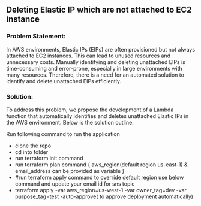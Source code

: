 
## Deleting Elastic IP which are not attached to EC2 instance  

### Problem Statement:
In AWS environments, Elastic IPs (EIPs) are often provisioned but not always attached to EC2 instances. This can lead to unused resources and unnecessary costs. Manually identifying and deleting unattached EIPs is time-consuming and error-prone, especially in large environments with many resources. Therefore, there is a need for an automated solution to identify and delete unattached EIPs efficiently.

### Solution:
To address this problem, we propose the development of a Lambda function that automatically identifies and deletes unattached Elastic IPs in the AWS environment. Below is the solution outline:


Run following command to run the application
- clone the repo
- cd into folder
- run terraform init command
- run terraform plan command { aws_region(default region us-east-1)  & email_address can be provided as variable }
- #run terraform apply command to override default region use below command and update your email id for sns topic 
- terraform apply -var aws_region=us-west-1 -var owner_tag=dev -var purpose_tag=test -auto-approve( to approve deployment automatically)
